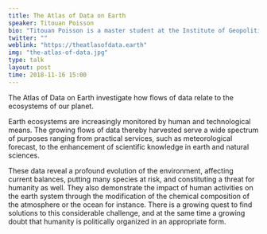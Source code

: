 ```yaml
---
title: The Atlas of Data on Earth
speaker: Titouan Poisson
bio: "Titouan Poisson is a master student at the Institute of Geopolitics."
twitter: ""
weblink: "https://theatlasofdata.earth"
img: "the-atlas-of-data.jpg"
type: talk
layout: post
time: 2018-11-16 15:00
---
```

The Atlas of Data on Earth investigate how flows of data relate to the ecosystems of our planet.

Earth ecosystems are increasingly monitored by human and technological means. The growing flows of data thereby harvested serve a wide spectrum of purposes ranging from practical services, such as meteorological forecast, to the enhancement of scientific knowledge in earth and natural sciences.

These data reveal a profound evolution of the environment, affecting current balances, putting many species at risk, and constituting a threat for humanity as well. They also demonstrate the impact of human activities on the earth system through the modification of the chemical composition of the atmosphere or the ocean for instance. There is a growing quest to find solutions to this considerable challenge, and at the same time a growing doubt that humanity is politically organized in an appropriate form.

